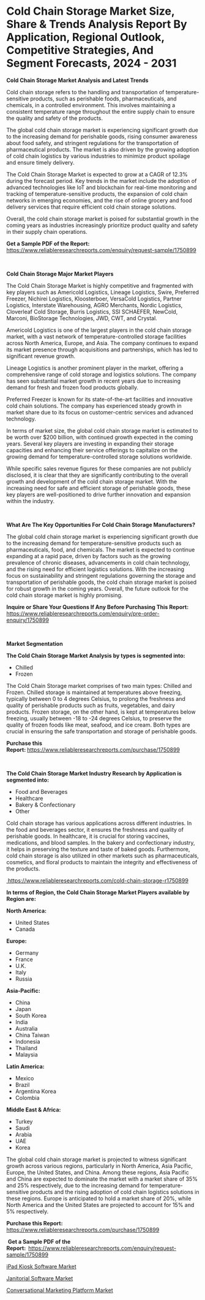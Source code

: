 <p><h1>Cold Chain Storage Market Size, Share & Trends Analysis Report By Application, Regional Outlook, Competitive Strategies, And Segment Forecasts, 2024 - 2031</h1></p><p><strong>Cold Chain Storage Market Analysis and Latest Trends</strong></p>
<p><p>Cold chain storage refers to the handling and transportation of temperature-sensitive products, such as perishable foods, pharmaceuticals, and chemicals, in a controlled environment. This involves maintaining a consistent temperature range throughout the entire supply chain to ensure the quality and safety of the products.</p><p>The global cold chain storage market is experiencing significant growth due to the increasing demand for perishable goods, rising consumer awareness about food safety, and stringent regulations for the transportation of pharmaceutical products. The market is also driven by the growing adoption of cold chain logistics by various industries to minimize product spoilage and ensure timely delivery.</p><p>The Cold Chain Storage Market is expected to grow at a CAGR of 12.3% during the forecast period. Key trends in the market include the adoption of advanced technologies like IoT and blockchain for real-time monitoring and tracking of temperature-sensitive products, the expansion of cold chain networks in emerging economies, and the rise of online grocery and food delivery services that require efficient cold chain storage solutions.</p><p>Overall, the cold chain storage market is poised for substantial growth in the coming years as industries increasingly prioritize product quality and safety in their supply chain operations.</p></p>
<p><strong>Get a Sample PDF of the Report:&nbsp;</strong> <a href="https://www.reliableresearchreports.com/enquiry/request-sample/1750899">https://www.reliableresearchreports.com/enquiry/request-sample/1750899</a></p>
<p>&nbsp;</p>
<p><strong>Cold Chain Storage Major Market Players</strong></p>
<p><p>The Cold Chain Storage Market is highly competitive and fragmented with key players such as Americold Logistics, Lineage Logistics, Swire, Preferred Freezer, Nichirei Logistics, Kloosterboer, VersaCold Logistics, Partner Logistics, Interstate Warehousing, AGRO Merchants, Nordic Logistics, Cloverleaf Cold Storage, Burris Logistics, SSI SCHAEFER, NewCold, Marconi, BioStorage Technologies, JWD, CWT, and Crystal.</p><p>Americold Logistics is one of the largest players in the cold chain storage market, with a vast network of temperature-controlled storage facilities across North America, Europe, and Asia. The company continues to expand its market presence through acquisitions and partnerships, which has led to significant revenue growth.</p><p>Lineage Logistics is another prominent player in the market, offering a comprehensive range of cold storage and logistics solutions. The company has seen substantial market growth in recent years due to increasing demand for fresh and frozen food products globally.</p><p>Preferred Freezer is known for its state-of-the-art facilities and innovative cold chain solutions. The company has experienced steady growth in market share due to its focus on customer-centric services and advanced technology.</p><p>In terms of market size, the global cold chain storage market is estimated to be worth over $200 billion, with continued growth expected in the coming years. Several key players are investing in expanding their storage capacities and enhancing their service offerings to capitalize on the growing demand for temperature-controlled storage solutions worldwide.</p><p>While specific sales revenue figures for these companies are not publicly disclosed, it is clear that they are significantly contributing to the overall growth and development of the cold chain storage market. With the increasing need for safe and efficient storage of perishable goods, these key players are well-positioned to drive further innovation and expansion within the industry.</p></p>
<p>&nbsp;</p>
<p><strong>What Are The Key Opportunities For Cold Chain Storage Manufacturers?</strong></p>
<p><p>The global cold chain storage market is experiencing significant growth due to the increasing demand for temperature-sensitive products such as pharmaceuticals, food, and chemicals. The market is expected to continue expanding at a rapid pace, driven by factors such as the growing prevalence of chronic diseases, advancements in cold chain technology, and the rising need for efficient logistics solutions. With the increasing focus on sustainability and stringent regulations governing the storage and transportation of perishable goods, the cold chain storage market is poised for robust growth in the coming years. Overall, the future outlook for the cold chain storage market is highly promising.</p></p>
<p><strong>Inquire or Share Your Questions If Any Before Purchasing This Report:</strong> <a href="https://www.reliableresearchreports.com/enquiry/pre-order-enquiry/1750899">https://www.reliableresearchreports.com/enquiry/pre-order-enquiry/1750899</a></p>
<p>&nbsp;</p>
<p><strong>Market Segmentation</strong></p>
<p><strong>The Cold Chain Storage Market Analysis by types is segmented into:</strong></p>
<p><ul><li>Chilled</li><li>Frozen</li></ul></p>
<p><p>The Cold Chain Storage market comprises of two main types: Chilled and Frozen. Chilled storage is maintained at temperatures above freezing, typically between 0 to 4 degrees Celsius, to prolong the freshness and quality of perishable products such as fruits, vegetables, and dairy products. Frozen storage, on the other hand, is kept at temperatures below freezing, usually between -18 to -24 degrees Celsius, to preserve the quality of frozen foods like meat, seafood, and ice cream. Both types are crucial in ensuring the safe transportation and storage of perishable goods.</p></p>
<p><strong>Purchase this Report:&nbsp;</strong><a href="https://www.reliableresearchreports.com/purchase/1750899">https://www.reliableresearchreports.com/purchase/1750899</a></p>
<p>&nbsp;</p>
<p><strong>The Cold Chain Storage Market Industry Research by Application is segmented into:</strong></p>
<p><ul><li>Food and Beverages</li><li>Healthcare</li><li>Bakery & Confectionary</li><li>Other</li></ul></p>
<p><p>Cold chain storage has various applications across different industries. In the food and beverages sector, it ensures the freshness and quality of perishable goods. In healthcare, it is crucial for storing vaccines, medications, and blood samples. In the bakery and confectionary industry, it helps in preserving the texture and taste of baked goods. Furthermore, cold chain storage is also utilized in other markets such as pharmaceuticals, cosmetics, and floral products to maintain the integrity and effectiveness of the products.</p></p>
<p><a href="https://www.reliableresearchreports.com/cold-chain-storage-r1750899">&nbsp;https://www.reliableresearchreports.com/cold-chain-storage-r1750899</a></p>
<p><strong>In terms of Region, the Cold Chain Storage Market Players available by Region are:</strong></p>
<p>
    <p> <strong> North America: </strong>
        <ul>
            <li>United States</li>
            <li>Canada</li>
        </ul>
        </p> 
    <p> <strong> Europe: </strong>
        <ul>
            <li>Germany</li>
            <li>France</li>
            <li>U.K.</li>
            <li>Italy</li>
            <li>Russia</li>
        </ul>
        </p> 
    <p> <strong> Asia-Pacific: </strong>
        <ul>
            <li>China</li>
            <li>Japan</li>
            <li>South Korea</li>
            <li>India</li>
            <li>Australia</li>
            <li>China Taiwan</li>
            <li>Indonesia</li>
            <li>Thailand</li>
            <li>Malaysia</li>
        </ul>
        </p> 
    <p> <strong> Latin America: </strong>
        <ul>
            <li>Mexico</li>
            <li>Brazil</li>
            <li>Argentina Korea</li>
            <li>Colombia</li>
        </ul>
        </p> 
    <p> <strong> Middle East & Africa: </strong>
        <ul>
            <li>Turkey</li>
            <li>Saudi</li>
            <li>Arabia</li>
            <li>UAE</li>
            <li>Korea</li>
        </ul>
    </p>
    </p>
<p><p>The global cold chain storage market is projected to witness significant growth across various regions, particularly in North America, Asia Pacific, Europe, the United States, and China. Among these regions, Asia Pacific and China are expected to dominate the market with a market share of 35% and 25% respectively, due to the increasing demand for temperature-sensitive products and the rising adoption of cold chain logistics solutions in these regions. Europe is anticipated to hold a market share of 20%, while North America and the United States are projected to account for 15% and 5% respectively.</p></p>
<p><strong>Purchase this Report: </strong><a href="https://www.reliableresearchreports.com/purchase/1750899">https://www.reliableresearchreports.com/purchase/1750899</a></p>
<p>&nbsp;<strong>Get a Sample PDF of the Report:&nbsp;&nbsp;</strong><a href="https://www.reliableresearchreports.com/enquiry/request-sample/1750899">https://www.reliableresearchreports.com/enquiry/request-sample/1750899</a></p>
<p><strong></strong></p>
<p><p><a href="https://github.com/lukmanduiky01/Market-Research-Report-List-1/blob/main/ipad-kiosk-software-market.md">iPad Kiosk Software Market</a></p><p><a href="https://github.com/Gilanghao0/Market-Research-Report-List-1/blob/main/janitorial-software-market.md">Janitorial Software Market</a></p><p><a href="https://github.com/theanastasiyah/Market-Research-Report-List-1/blob/main/conversational-marketing-platform-market.md">Conversational Marketing Platform Market</a></p></p>
